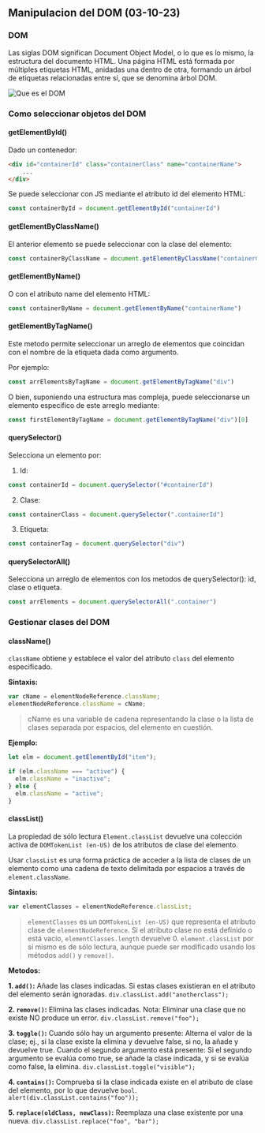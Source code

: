 ## Manipulacion del DOM (03-10-23)

### DOM
Las siglas DOM significan Document Object Model, o lo que es lo mismo, la estructura del documento HTML. Una página HTML está formada por múltiples etiquetas HTML, anidadas una dentro de otra, formando un árbol de etiquetas relacionadas entre sí, que se denomina árbol DOM.

![Que es el DOM](https://lenguajejs.com/javascript/dom/que-es/que-es-dom.png)

<div class="page">

### Como seleccionar objetos del DOM
#### getElementById()
Dado un contenedor:

```html
<div id="containerId" class="containerClass" name="containerName">
    ...
</div>
```

Se puede seleccionar con JS mediante el atributo id del elemento HTML:

```js
const containerById = document.getElementById("containerId")
```

#### getElementByClassName()
El anterior elemento se puede seleccionar con la clase del elemento:

```js
const containerByClassName = document.getElementByClassName("containerClass")
```

<div class="page">

#### getElementByName()
O con el atributo name del elemento HTML:
```js
const containerByName = document.getElementByName("containerName")
```

#### getElementByTagName()
Este metodo permite seleccionar un arreglo de elementos que coincidan con el nombre de la etiqueta dada como argumento.

Por ejemplo:
```js
const arrElementsByTagName = document.getElementByTagName("div")
```

O bien, suponiendo una estructura mas compleja, puede seleccionarse un elemento especifico de este arreglo mediante:
```js
const firstElementByTagName = document.getElementByTagName("div")[0]
```

<div class="page">

#### querySelector()
Selecciona un elemento por:

1. Id: 
```js
const containerId = document.querySelector("#containerId")
```

2. Clase:
```js
const containerClass = document.querySelector(".containerId")
```

3. Etiqueta:
```js
const containerTag = document.querySelector("div")
```

<div class="page">

#### querySelectorAll()
Selecciona un arreglo de elementos con los metodos de querySelector(): id, clase o etiqueta.

```js
const arrElements = document.querySelectorAll(".container")
```

<div class="page">

### Gestionar clases del DOM

#### className()
`className` obtiene y establece el valor del atributo `class` del elemento especificado.

**Sintaxis:**
```js
var cName = elementNodeReference.className;
elementNodeReference.className = cName;
```

> cName es una variable de cadena representando la clase o la lista de clases separada por espacios, del elemento en cuestión.

**Ejemplo:**
```js
let elm = document.getElementById("item");

if (elm.className === "active") {
  elm.className = "inactive";
} else {
  elm.className = "active";
}
```

#### classList()
La propiedad de sólo lectura `Element.classList` devuelve una colección activa de `DOMTokenList (en-US)` de los atributos de clase del elemento.

Usar `classList` es una forma práctica de acceder a la lista de clases de un elemento como una cadena de texto delimitada por espacios a través de `element.className`.

**Sintaxis:**
```js
var elementClasses = elementNodeReference.classList;
```

> `elementClasses` es un `DOMTokenList (en-US)` que representa el atributo clase de `elementNodeReference`. Si el atributo clase no está definido o está vacío, `elementClasses.length` devuelve 0. `element.classList` por sí mismo es de sólo lectura, aunque puede ser modificado usando los métodos `add()` y `remove()`.

<div class="page">

**Metodos:**

**1. `add()`:**
Añade las clases indicadas. Si estas clases existieran en el atributo del elemento serán ignoradas.
`div.classList.add("anotherclass");`

**2. `remove()`:**
Elimina las clases indicadas. Nota: Eliminar una clase que no existe NO produce un error.
`div.classList.remove("foo");`

**3. `toggle()`:**
Cuando sólo hay un argumento presente: Alterna el valor de la clase; ej., si la clase existe la elimina y devuelve false, si no, la añade y devuelve true. Cuando el segundo argumento está presente: Si el segundo argumento se evalúa como true, se añade la clase indicada, y si se evalúa como false, la elimina.
`div.classList.toggle("visible");`

**4. `contains()`:**
Comprueba si la clase indicada existe en el atributo de clase del elemento, por lo que devuelve `bool`.
`alert(div.classList.contains("foo"));`

**5. `replace(oldClass, newClass)`:**
Reemplaza una clase existente por una nueva.
`div.classList.replace("foo", "bar");`
